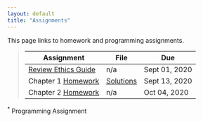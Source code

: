 ```yaml
---
layout: default
title: "Assignments"
---
```


This page links to homework and programming assignments.

> Assignment | File | Due
> ---------- | ---- | ---
> [Review Ethics Guide](assignment01.html) | n/a | Sept 01, 2020
> Chapter 1 [Homework](homework1.html) | [Solutions](homework1_awnsers.pdf) | Sept 13, 2020
> Chapter 2 [Homework](homework2.html) | n/a | Oct 04, 2020

<sup>*</sup> Programming Assignment
